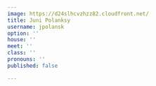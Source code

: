 ```yaml
---
image: https://d24slhcvzhzz82.cloudfront.net/
title: Juni Polanksy
username: jpolansk
option: ''
house: ''
meet: ''
class: ''
pronouns: ''
published: false

---
```

